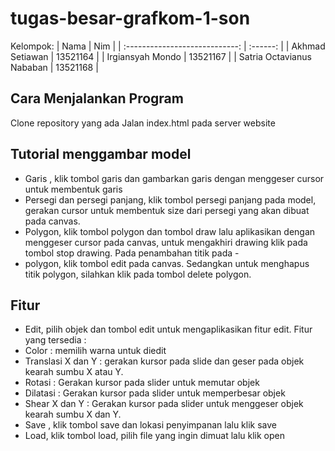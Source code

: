 # tugas-besar-grafkom-1-son
Kelompok:
| Nama | Nim |
| :----------------------------: | :------: |
| Akhmad Setiawan | 13521164  |
| Irgiansyah Mondo | 13521167  |
| Satria Octavianus Nababan | 13521168  |

## Cara Menjalankan Program
Clone repository yang ada
Jalan index.html pada server website

## Tutorial menggambar model
- Garis , klik tombol garis dan gambarkan garis dengan menggeser cursor untuk membentuk garis
- Persegi dan persegi panjang, klik tombol persegi panjang pada model, gerakan cursor untuk membentuk size dari persegi yang akan dibuat pada canvas.
- Polygon, klik tombol polygon dan tombol draw lalu aplikasikan dengan menggeser cursor pada canvas, untuk mengakhiri drawing klik pada tombol stop drawing. Pada penambahan titik pada - 
- polygon, klik tombol edit pada canvas. Sedangkan untuk menghapus titik polygon, silahkan klik pada tombol delete polygon.

## Fitur
- Edit, pilih objek dan tombol edit untuk mengaplikasikan fitur edit. Fitur yang tersedia : 
- Color : memilih warna untuk diedit
- Translasi X dan Y : gerakan kursor pada slide dan geser pada objek kearah sumbu X atau Y.
- Rotasi : Gerakan kursor pada slider untuk memutar objek
- Dilatasi : Gerakan kursor pada slider untuk memperbesar objek
- Shear X dan Y : Gerakan kursor pada slider untuk menggeser objek kearah sumbu X dan Y.
- Save , klik tombol save dan lokasi penyimpanan lalu klik save
- Load, klik tombol load, pilih file yang ingin dimuat lalu klik open



